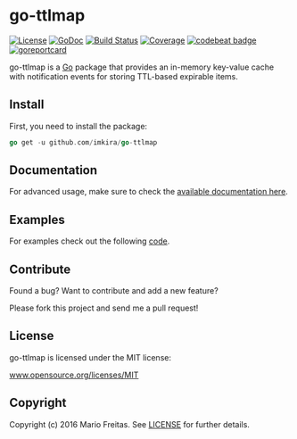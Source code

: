# go-ttlmap

[![License](http://img.shields.io/badge/license-MIT-red.svg?style=flat)](https://github.com/imkira/go-ttlmap/blob/master/LICENSE.txt)
[![GoDoc](https://godoc.org/github.com/imkira/go-ttlmap?status.svg)](https://godoc.org/github.com/imkira/go-ttlmap)
[![Build Status](http://img.shields.io/travis/imkira/go-ttlmap.svg?style=flat)](https://travis-ci.org/imkira/go-ttlmap)
[![Coverage](https://codecov.io/gh/imkira/go-ttlmap/branch/master/graph/badge.svg)](https://codecov.io/gh/imkira/go-ttlmap)
[![codebeat badge](https://codebeat.co/badges/2144b08d-ed7f-4cf1-80e5-529c5751268c)](https://codebeat.co/projects/github-com-imkira-go-ttlmap)
[![goreportcard](https://goreportcard.com/badge/github.com/imkira/go-ttlmap)](https://goreportcard.com/report/github.com/imkira/go-ttlmap)

go-ttlmap is a [Go](http://golang.org) package that provides an in-memory
key-value cache with notification events for storing TTL-based expirable items.

## Install

First, you need to install the package:

```go
go get -u github.com/imkira/go-ttlmap
```

## Documentation

For advanced usage, make sure to check the
[available documentation here](http://godoc.org/github.com/imkira/go-ttlmap).

## Examples

For examples check out the following
[code](http://github.com/imkira/go-ttlmap/tree/master/examples).

## Contribute

Found a bug? Want to contribute and add a new feature?

Please fork this project and send me a pull request!

## License

go-ttlmap is licensed under the MIT license:

www.opensource.org/licenses/MIT

## Copyright

Copyright (c) 2016 Mario Freitas. See
[LICENSE](http://github.com/imkira/go-ttlmap/blob/master/LICENSE)
for further details.
